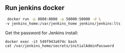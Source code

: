 ## Run jenkins docker
```bash
 docker run -p 8080:8080 -p 50000:50000 -d \
-v jenkins_home:/var/jenkins_home jenkins/jenkins:lts

```
Get the password for Jenkins install:
``` 
docker exec -it 549f943a974c bash
cat /var/jenkins_home/secrets/initialAdminPassword 
```



